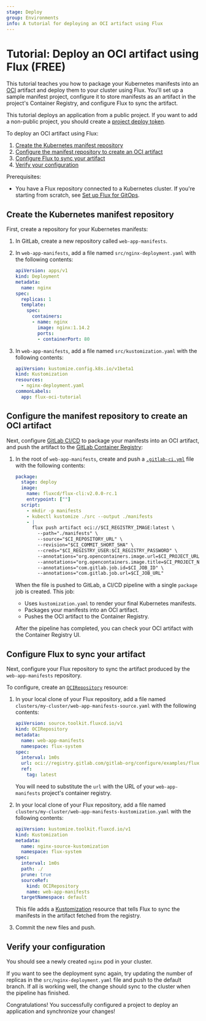 ```yaml
---
stage: Deploy
group: Environments
info: A tutorial for deploying an OCI artifact using Flux
---
```


# Tutorial: Deploy an OCI artifact using Flux **(FREE)**

This tutorial teaches you how to package your Kubernetes manifests into an [OCI](https://opencontainers.org/)
artifact and deploy them to your cluster using Flux. You'll set up a sample manifest project, configure it to
store manifests as an artifact in the project's Container Registry, and configure Flux to sync the artifact.

This tutorial deploys an application from a public project. If you want to add a non-public project, you should create a [project deploy token](../../../project/deploy_tokens/index.md).

To deploy an OCI artifact using Flux:

1. [Create the Kubernetes manifest repository](#create-the-kubernetes-manifest-repository)
1. [Configure the manifest repository to create an OCI artifact](#configure-the-manifest-repository-to-create-an-oci-artifact)
1. [Configure Flux to sync your artifact](#configure-flux-to-sync-your-artifact)
1. [Verify your configuration](#verify-your-configuration)

Prerequisites:

- You have a Flux repository connected to a Kubernetes cluster.
  If you're starting from scratch, see [Set up Flux for GitOps](flux_tutorial.md).

## Create the Kubernetes manifest repository

First, create a repository for your Kubernetes manifests:

1. In GitLab, create a new repository called `web-app-manifests`.
1. In `web-app-manifests`, add a file named `src/nginx-deployment.yaml` with the following contents:

   ```yaml
   apiVersion: apps/v1
   kind: Deployment
   metadata:
     name: nginx
   spec:
     replicas: 1
     template:
       spec:
         containers:
         - name: nginx
           image: nginx:1.14.2
           ports:
           - containerPort: 80
   ```

1. In `web-app-manifests`, add a file named `src/kustomization.yaml` with the following contents:

   ```yaml
   apiVersion: kustomize.config.k8s.io/v1beta1
   kind: Kustomization
   resources:
     - nginx-deployment.yaml
   commonLabels:
     app: flux-oci-tutorial
   ```

## Configure the manifest repository to create an OCI artifact

Next, configure [GitLab CI/CD](../../../../ci/index.md) to package your manifests into an OCI artifact,
and push the artifact to the [GitLab Container Registry](../../../packages/container_registry/index.md):

1. In the root of `web-app-manifests`, create and push a [`.gitlab-ci.yml`](../../../../ci/yaml/gitlab_ci_yaml.md) file with the following contents:

   ```yaml
   package:
     stage: deploy
     image:
       name: fluxcd/flux-cli:v2.0.0-rc.1
       entrypoint: [""]
     script:
       - mkdir -p manifests
       - kubectl kustomize ./src --output ./manifests
       - |
         flux push artifact oci://$CI_REGISTRY_IMAGE:latest \
           --path="./manifests" \
           --source="$CI_REPOSITORY_URL" \
           --revision="$CI_COMMIT_SHORT_SHA" \
           --creds="$CI_REGISTRY_USER:$CI_REGISTRY_PASSWORD" \
           --annotations="org.opencontainers.image.url=$CI_PROJECT_URL" \
           --annotations="org.opencontainers.image.title=$CI_PROJECT_NAME" \
           --annotations="com.gitlab.job.id=$CI_JOB_ID" \
           --annotations="com.gitlab.job.url=$CI_JOB_URL"
   ```

   When the file is pushed to GitLab, a CI/CD pipeline with a single `package` job is created. This job:

   - Uses `kustomization.yaml` to render your final Kubernetes manifests.
   - Packages your manifests into an OCI artifact.
   - Pushes the OCI artifact to the Container Registry.

   After the pipeline has completed, you can check your OCI artifact with the Container Registry UI.

## Configure Flux to sync your artifact

Next, configure your Flux repository to sync the artifact produced by the `web-app-manifests` repository.

To configure, create an [`OCIRepository`](https://fluxcd.io/flux/components/source/ocirepositories/) resource:

1. In your local clone of your Flux repository, add a file named `clusters/my-cluster/web-app-manifests-source.yaml`
   with the following contents:

   ```yaml
   apiVersion: source.toolkit.fluxcd.io/v1
   kind: OCIRepository
   metadata:
     name: web-app-manifests
     namespace: flux-system
   spec:
     interval: 1m0s
     url: oci://registry.gitlab.com/gitlab-org/configure/examples/flux/web-app-manifests-oci
     ref:
       tag: latest
   ```

   You will need to substitute the `url` with the URL of your `web-app-manifests` project's container registry.

1. In your local clone of your Flux repository, add a file named `clusters/my-cluster/web-app-manifests-kustomization.yaml`
   with the following contents:

   ```yaml
   apiVersion: kustomize.toolkit.fluxcd.io/v1
   kind: Kustomization
   metadata:
     name: nginx-source-kustomization
     namespace: flux-system
   spec:
     interval: 1m0s
     path: ./
     prune: true
     sourceRef:
       kind: OCIRepository
       name: web-app-manifests
     targetNamespace: default
   ```

   This file adds a [Kustomization](https://fluxcd.io/flux/components/kustomize/kustomization/) resource that tells Flux to sync the manifests in the artifact fetched from the registry.

1. Commit the new files and push.

## Verify your configuration

You should see a newly created `nginx` pod in your cluster.

If you want to see the deployment sync again, try updating the number of replicas in the
`src/nginx-deployment.yaml` file and push to the default branch. If all is working well, the change
should sync to the cluster when the pipeline has finished.

Congratulations! You successfully configured a project to deploy an application and synchronize your changes!

